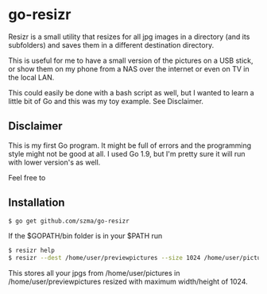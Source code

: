 go-resizr
=========

Resizr is a small utility that resizes for all jpg images in a directory (and its subfolders)
and saves them in a different destination directory.

This is useful for me to have a small version of the pictures on a USB stick, or show them on my phone from a NAS over the internet or even on TV in the local LAN. 

This could easily be done with a bash script as well, but I wanted to learn a little bit of Go and this was my toy example. See Disclaimer.

Disclaimer
----------

This is my first Go program. It might be full of errors and the programming style might not be good at all.
I used Go 1.9, but I'm pretty sure it will run with lower version's as well.

Feel free to 

Installation
------------

```bash
$ go get github.com/szma/go-resizr
```

If the $GOPATH/bin folder is in your $PATH run


```bash
$ resizr help
$ resizr --dest /home/user/previewpictures --size 1024 /home/user/pictures
```

This stores all your jpgs from /home/user/pictures in /home/user/previewpictures resized with maximum width/height of 1024.

